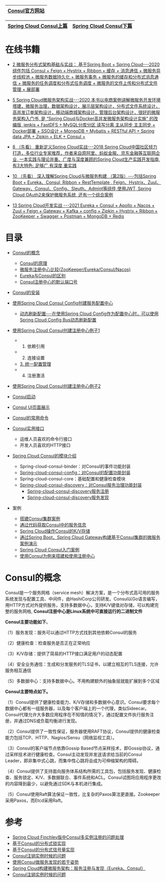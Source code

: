 
[Consul官方网站](https://www.consul.io/)|
---|

[Spring Cloud Consul上篇](https://weread.qq.com/web/reader/71d32370716443e271df020kd1f32d7024fd1fe173d0651)|[Spring Cloud Consul下篇](https://weread.qq.com/web/reader/71d32370716443e271df020kfe932230253fe9fc289c8a3)|
---|---|

# 在线书籍

* [2 微服务分布式架构基础与实战： 基于Spring Boot + Spring Cloud---2020 组件包括 Consul + Feign + Hystrix + Ribbon + 缓存 + 消息通信 + 微服务异步线程池 + 微服务数据持久化 +  微服务事务 + 微服务的缓存和分布式消息通信 + 微服务的任务调度和分布式任务调度 + 微服务的文件上传和分布式文件管理 + 展部署](https://weread.qq.com/web/reader/f6732e8071dbddd6f674178)

* [5 Spring Cloud微服务架构实战---2020 本书以电商案例讲解微服务开发环境塔建，微服务治理，数据架构设计，展示层架构设计，分布式文件系统设计，高并发订单架构设计，移动端商城架构设计，管理后台架构设计，很好的微服务架构入门书, 是 “Spring Cloud与Docker高并发微服务架构设计实施” 的改编版, jenkis + FastDFS + MySQL分库分区 读写分离 主从同步 主主同步 + Docker部署 + SSO设计 +  MongoDB + Mybatis + RESTful API + Spring data JPA + Zipkin + ELK + Consul + ](https://weread.qq.com/web/reader/ca932ea071d7c798ca9a714)
 
* [8 （先看） 重新定义Spring Cloud实战---2018 Spring Cloud中国社区倾力打造，多位行业专家推荐，作者来自原阿里、蚂蚁金服、京东金融等互联网企业, 一本实践与理论并重、广度与深度兼顾的Spring Cloud生产实践开发指南, 有3大特色: 足够广,有深度,重实践](https://weread.qq.com/web/reader/71d32370716443e271df020kc81322c012c81e728d9d180)

* [10  （先看）  深入理解Spring Cloud与微服务构建 （第2版）---包括Spring Boot + Eureka、Consul, Ribbon + RestTemplate , Feign、Hystrix、Zuul、Gateway、Consul、Config、Sleuth、Admint等组件,使用JWT, Spring Cloud OAuth2来保护微服务系统, 还有一个综合案例](https://weread.qq.com/web/reader/1223205071ccfab912296c2)

* [13 Spring Cloud开发实战 ---2021 Eureka + Consul + Apollo + Nacos + Zuul + Feign + Gateway + Kafka + config + Zipkin + Hystrix + Ribbon + ZooKeeper + Swagger + Postman + MongoDB + Redis ](https://weread.qq.com/web/reader/1c632610725a69631c6c26f)

# 目录
* [Consul的概念](#Consul的概念)
  * [Consul的原理](https://weread.qq.com/web/reader/1223205071ccfab912296c2ka5e327b0292a5e001323dfc) 
  * [微服务注册中心比较(ZooKeeper/Eureka/Consul/Nacos)](https://www.cnblogs.com/davidgu/p/14526467.html)
  * [Eureka与Consul的区别](https://weread.qq.com/web/reader/f6732e8071dbddd6f674178k6f4322302126f4922f45dec)
  * [Consul注册中心的默认端口号](https://weread.qq.com/web/reader/f6732e8071dbddd6f674178k98f3284021498f137082c2e)
* [Consul的安装](https://weread.qq.com/web/reader/f6732e8071dbddd6f674178k6f4322302126f4922f45dec)
* [使用Spring Cloud Consul Config创建服务配置中心](https://weread.qq.com/web/reader/1223205071ccfab912296c2k1d7328e029a1d7f7abc1af1)
  * [动态刷新配置---在使用Spring Cloud Config作为配置中心时，可以使用Spring Cloud Config Bus动态刷新配置](https://weread.qq.com/web/reader/1223205071ccfab912296c2k2a7320a029b2a79ea27c063) 
* [使用Spring Cloud Consul创建注册中心例子1](https://weread.qq.com/web/reader/ca932ea071d7c798ca9a714k67c32d7022f67c6a1e7ce82) 
  * 1. 依赖引用
  * 2. 连接设置
  * [3. 统一配置管理](https://weread.qq.com/web/reader/ca932ea071d7c798ca9a714k67c32d7022f67c6a1e7ce82)
  * 4. 注册激活 
* [使用Spring Cloud Consul创建注册中心例子2](https://weread.qq.com/web/reader/1c632610725a69631c6c26fk3c5327902153c59dc0488e1)
* [Consul启动](https://weread.qq.com/web/reader/71d32370716443e271df020kf03328d0250f033ab37c722)
* [Consul UI页面展示](https://weread.qq.com/web/reader/71d32370716443e271df020kf03328d0250f033ab37c722)
* [Consul的常用命令](https://weread.qq.com/web/reader/f6732e8071dbddd6f674178k1f032c402131f0e3dad99f3)
* [Consul实用接口](https://weread.qq.com/web/reader/71d32370716443e271df020kf03328d0250f033ab37c722)
  * 运维人员喜欢的命令行接口
  * 开发人员喜欢的HTTP接口 
* [Spring Cloud Consul的模块介绍](https://weread.qq.com/web/reader/71d32370716443e271df020k68d3221025468d30a95982e)
  * Spring-cloud-consul-binder：对Consul的事件功能封装
  * [Spring-cloud-consul-config：对Consul的配置功能封装](https://weread.qq.com/web/reader/71d32370716443e271df020k68d3221025468d30a95982e)
  * Spring-cloud-consul-core：基础配置和健康检查模块
  * [Spring-cloud-consul-discovery：对Consul服务治理功能封装](https://weread.qq.com/web/reader/71d32370716443e271df020k68d3221025468d30a95982e)
    * [Spring-cloud-consul-discovery服务注册](https://weread.qq.com/web/reader/71d32370716443e271df020k68d3221025468d30a95982e)
    * [Spring-cloud-consul-discovery服务发现](https://weread.qq.com/web/reader/71d32370716443e271df020k68d3221025468d30a95982e) 

* 案例
  * [搭建Consul集群案例](https://weread.qq.com/web/reader/f6732e8071dbddd6f674178k98f3284021498f137082c2e)  
  * [通过代码获取Consul中的服务信息](https://weread.qq.com/web/reader/f6732e8071dbddd6f674178k3c5327902153c59dc0488e1)
  * [Spring Cloud操作Consul的K/V存储](https://weread.qq.com/web/reader/f6732e8071dbddd6f674178kb6d32b90216b6d767d2f0dc)
  * [通过Spring Boot，Spring Cloud Gateway构建基于Consul集群的微服务案例演示 ](https://www.jdon.com/53374)
  * [Spring Cloud Consul入门案例](https://weread.qq.com/web/reader/71d32370716443e271df020k43e327b025143ec517d680b)
  * [使用Consul为例来搭建和使用注册中心](https://yasinshaw.com/articles/43)

# Consul的概念

Consul是一个服务网格（service mesh）解决方案，是一个分布式高可用的服务系统发现与配置工具、中间件，由HashiCorp公司研发。Consul以Go语言编写，用HTTP方式对外提供服务，支持多数据中心，支持K/V键值对存储，可以构建完整的服务网格, **Consul注册中心是Linux系统中可直接运行的二进制文件**

**Consul主要功能如下**。

（1）服务发现：服务可以通过HTTP方式找到其他依赖Consul的服务

（2）健康检查：检查服务是否正在正常响应

（3）K/V存储：提供了简易的HTTP接口满足用户的动态配置

（4）安全业务通信：生成和分发服务的TLS证书，以建立相互的TLS连接，允许服务相互通信

（5）多数据中心：支持多数据中心。不用构建额外的抽象层就能扩展到多个区域

**Consul主要特点如下。**

（1）Consul提供了健康检查能力、K/V存储和多数据中心意识。Consul要求每个数据中心都有一组服务器，以及每个客户端上的一个代理，类似Sideecar。Consul代理允许大多数应用程序在不知情的情况下，通过配置文件执行服务注册，并通过DNS或负载均衡进行发现。

（2）Consul提供了一致性保证，服务器使用RAFT协议，Consul提供的健康检查能力包括TCP、HTTP、Nagios/Sensu（网络监视工具）。

（3）Consul的客户端节点依靠Gossip Based节点采样技术，即Gossip协议，通过采样技术进行健康检查。Consul主动发现并发送请求给当前的Consul Leader，即非集中式心跳，而集中性心跳将会成为可伸缩架构的障碍。

（4）Consul提供了支持面向服务体系结构所需的工具包，包括服务发现、健康检查、服务锁定、K/V、多数据联合、事件系统和ACL。Consul试图将应用程序更改的内容降到最少，以避免通过SDK与本机进行集成。

（5）Consul使用Raft算法保证一致性，比复杂的Paxos算法更直接。Zookeeper采用Paxos，而Etcd采用Raft。

# 参考
* [Spring Cloud Finchley版中Consul多实例注册的问题处理](http://blog.didispace.com/Spring-Cloud-Finchley-Consul-InstanceId/)
* [基于Consul的分布式锁实现](http://blog.didispace.com/spring-cloud-consul-lock-and-semphore/)
* [基于Consul的分布式信号量实现](http://blog.didispace.com/spring-cloud-consul-lock-and-semphore-2/)
* [Consul注销实例时候的问题](http://blog.didispace.com/consul-deregister/)
* [使用Consul做服务发现的若干姿势](http://blog.didispace.com/consul-service-discovery-exp/)
* [Spring Cloud构建微服务架构：服务注册与发现（Eureka、Consul）](http://blog.didispace.com/spring-cloud-starter-dalston-1/)
* [Consul注销实例时候的问题](http://blog.didispace.com/consul-deregister/)
